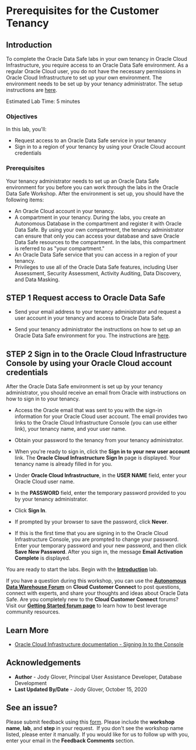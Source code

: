 
# Prerequisites for the Customer Tenancy

## Introduction

To complete the Oracle Data Safe labs in your own tenancy in Oracle Cloud Infrastructure, you require access to an Oracle Data Safe environment. As a regular Oracle Cloud user, you do not have the necessary permissions in Oracle Cloud Infrastructure to set up your own environment. The environment needs to be set up by your tenancy administrator. The setup instructions are [here](?lab=set-up-oracle-data-safe-environment).

Estimated Lab Time: 5 minutes


### Objectives


In this lab, you'll:

- Request access to an Oracle Data Safe service in your tenancy
- Sign in to a region of your tenancy by using your Oracle Cloud account credentials



### Prerequisites

Your tenancy administrator needs to set up an Oracle Data Safe environment for you before you can work through the labs in the Oracle Data Safe Workshop. After the environment is set up, you should have the following items:

- An Oracle Cloud account in your tenancy.
- A compartment in your tenancy. During the labs, you create an Autonomous Database in the compartment and register it with Oracle Data Safe. By using your own compartment, the tenancy administrator can ensure that only you can access your database and save Oracle Data Safe resources to the compartment. In the labs, this compartment is referred to as "your compartment."
- An Oracle Data Safe service that you can access in a region of your tenancy.
- Privileges to use all of the Oracle Data Safe features, including User Assessment, Security Assessment, Activity Auditing, Data Discovery, and Data Masking.



## **STEP 1** Request access to Oracle Data Safe

- Send your email address to your tenancy administrator and request a user account in your tenancy and access to Oracle Data Safe.

- Send your tenancy administrator the instructions on how to set up an Oracle Data Safe environment for you. The instructions are [here](?lab=set-up-oracle-data-safe-environment).



## **STEP 2** Sign in to the Oracle Cloud Infrastructure Console by using your Oracle Cloud account credentials

After the Oracle Data Safe environment is set up by your tenancy administrator, you should receive an email from Oracle with instructions on how to sign in to your tenancy.


- Access the Oracle email that was sent to you with the sign-in information for your Oracle Cloud user account. The email provides two links to the Oracle Cloud Infrastructure Console (you can use either link), your tenancy name, and your user name.

- Obtain your password to the tenancy from your tenancy administrator.

- When you're ready to sign in, click the **Sign in to your new user account** link. The **Oracle Cloud Infrastructure Sign In** page is displayed. Your tenancy name is already filled in for you.


- Under **Oracle Cloud Infrastructure**, in the **USER NAME** field, enter your Oracle Cloud user name.


- In the **PASSWORD** field, enter the temporary password provided to you by your tenancy administrator.


- Click **Sign In**.

- If prompted by your browser to save the password, click **Never**.



- If this is the first time that you are signing in to the Oracle Cloud Infrastructure Console, you are prompted to change your password. Enter your temporary password and your new password, and then click **Save New Password**. After you sign in, the message **Email Activation Complete** is displayed.





You are ready to start the labs. Begin with the [**Introduction**](?lab=introduction) lab.


If you have a question during this workshop, you can use the **[Autonomous Data Warehouse Forum](https://cloudcustomerconnect.oracle.com/resources/32a53f8587/summary)** on **Cloud Customer Connect** to post questions, connect with experts, and share your thoughts and ideas about Oracle Data Safe. Are you completely new to the **Cloud Customer Connect** forums? Visit our **[Getting Started forum page](https://cloudcustomerconnect.oracle.com/pages/1f00b02b84)** to learn how to best leverage community resources.




## Learn More

- [ Oracle Cloud Infrastructure documentation - Signing In to the Console](https://docs.cloud.oracle.com/en-us/iaas/Content/GSG/Tasks/signingin.htm)


## Acknowledgements

* **Author** - Jody Glover, Principal User Assistance Developer, Database Development
* **Last Updated By/Date** - Jody Glover, October 15, 2020


## See an issue?

Please submit feedback using this <a  href="https://apexapps.oracle.com/pls/apex/f?p=133:1:::::P1_FEEDBACK:1" >form</a>. Please include the **workshop name**, **lab**, and **step** in your request.  If you don't see the workshop name listed, please enter it manually. If you would like for us to follow up with you, enter your email in the **Feedback Comments** section.
